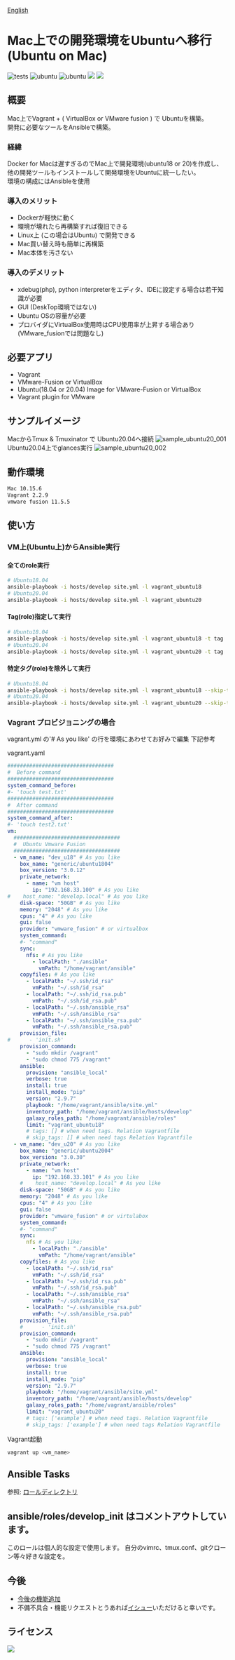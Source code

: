 [English](https://github.com/WEBDIMENSION/ubuntu_on_mac/blob/master/README_en.md)
# Mac上での開発環境をUbuntuへ移行 (Ubuntu on Mac)

![tests](https://github.com/WEBDIMENSION/ubuntu_on_mac/workflows/tests/badge.svg)
![ubuntu](https://img.shields.io/badge/Ubuntu-18.04-green)
![ubuntu](https://img.shields.io/badge/Ubuntu-20.04-green)
![](https://img.shields.io/badge/lint-ansible_lint-green)
![](https://img.shields.io/badge/test-testinfra-green)

## 概要
Mac上でVagrant + ( VirtualBox or VMware fusion ) で Ubuntuを構築。  
開発に必要なツールをAnsibleで構築。


### 経緯
Docker for Macは遅すぎるのでMac上で開発環境(ubuntu18 or 20)を作成し、他の開発ツールもインストールして開発環境をUbuntuに統一したい。  
環境の構成にはAnsibleを使用

### 導入のメリット
- Dockerが軽快に動く
- 環境が壊れたら再構築すれば復旧できる
- Linux上 (この場合はUbuntu) で開発できる
- Mac買い替え時も簡単に再構築
- Mac本体を汚さない
### 導入のデメリット
- xdebug(php), python interpreterをエディタ、IDEに設定する場合は若干知識が必要
- GUI (DeskTop環境ではない)
- Ubuntu OSの容量が必要
- プロバイダにVirtualBox使用時はCPU使用率が上昇する場合あり(VMware_fusionでは問題なし)

## 必要アプリ
- Vagrant
- VMware-Fusion or VirtualBox
- Ubuntu(18.04 or 20.04) Image for VMware-Fusion  or VirtualBox
- Vagrant plugin for VMware

## サンプルイメージ
MacからTmux & Tmuxinator で Ubuntu20.04へ接続
![sample_ubuntu20_001](https://user-images.githubusercontent.com/14067241/94424795-c463ec00-01c5-11eb-9677-12969659358f.png)
Ubuntu20.04上でglances実行
![sample_ubuntu20_002](https://user-images.githubusercontent.com/14067241/94425105-4f44e680-01c6-11eb-86e5-738834d904f6.png)

## 動作環境
```bash
Mac 10.15.6 
Vagrant 2.2.9
vmware fusion 11.5.5 
```

## 使い方
### VM上(Ubuntu上)からAnsible実行

####  全てのrole実行
```bash
# Ubuntu18.04
ansible-playbook -i hosts/develop site.yml -l vagrant_ubuntu18
# Ubuntu20.04
ansible-playbook -i hosts/develop site.yml -l vagrant_ubuntu20
```
#### Tag(role)指定して実行
```bash
# Ubuntu18.04
ansible-playbook -i hosts/develop site.yml -l vagrant_ubuntu18 -t tag
# Ubuntu20.04
ansible-playbook -i hosts/develop site.yml -l vagrant_ubuntu20 -t tag
```
#### 特定タグ(role)を除外して実行
```bash
# Ubuntu18.04
ansible-playbook -i hosts/develop site.yml -l vagrant_ubuntu18 --skip-tags tag
# Ubuntu20.04
ansible-playbook -i hosts/develop site.yml -l vagrant_ubuntu20 --skip-tags tag
```

###  Vagrant プロビジョニングの場合
vagrant.yml の'# As you like' の行を環境にあわせてお好みで編集
下記参考

vagrant.yaml
```yml
##################################
#  Before command
##################################
system_command_before:
#- 'touch test.txt'
##################################
#  After command
##################################
system_command_after:
#- 'touch test2.txt'
vm:
  ##################################
  #  Ubuntu Vmware Fusion
  ##################################
  - vm_name: "dev_u18" # As you like
    box_name: "generic/ubuntu1804"
    box_version: "3.0.12"
    private_network:
      - name: "vm host"
        ip: "192.168.33.100" # As you like
#    host_name: "develop.local" # As you like
    disk-space: "50GB" # As you like
    memory: "2048" # As you like
    cpus: "4" # As you like
    gui: false
    providor: "vmware_fusion" # or virtualbox
    system_command:
    #- "command"
    sync:
      nfs: # As you like 
        - localPath: "./ansible"
          vmPath: "/home/vagrant/ansible"
    copyfiles: # As you like
      - localPath: "~/.ssh/id_rsa"
        vmPath: "~/.ssh/id_rsa"
      - localPath: "~/.ssh/id_rsa.pub"
        vmPath: "~/.ssh/id_rsa.pub"
      - localPath: "~/.ssh/ansible_rsa"
        vmPath: "~/.ssh/ansible_rsa"
      - localPath: "~/.ssh/ansible_rsa.pub"
        vmPath: "~/.ssh/ansible_rsa.pub"
    provision_file:
#      - 'init.sh'
    provision_command:
      - "sudo mkdir /vagrant"
      - "sudo chmod 775 /vagrant"
    ansible:
      provision: "ansible_local"
      verbose: true
      install: true
      install_mode: "pip"
      version: "2.9.7"
      playbook: "/home/vagrant/ansible/site.yml"
      inventory_path: "/home/vagrant/ansible/hosts/develop"
      galaxy_roles_path: "/home/vagrant/ansible/roles"
      limit: "vagrant_ubuntu18"
      # tags: [] # when need tags. Relation Vagrantfile
      # skip_tags: [] # when need tags Relation Vagrantfile
  - vm_name: "dev_u20" # As you like
    box_name: "generic/ubuntu2004"
    box_version: "3.0.30"
    private_network:
      - name: "vm host"
        ip: "192.168.33.101" # As you like
    #    host_name: "develop.local" # As you like
    disk-space: "50GB" # As you like
    memory: "2048" # As you like
    cpus: "4" # As you like
    gui: false
    providor: "vmware_fusion" # or virtulabox
    system_command:
    #- "command"
    sync:
      nfs # As you like:
        - localPath: "./ansible"
          vmPath: "/home/vagrant/ansible"
    copyfiles: # As you like
      - localPath: "~/.ssh/id_rsa"
        vmPath: "~/.ssh/id_rsa"
      - localPath: "~/.ssh/id_rsa.pub"
        vmPath: "~/.ssh/id_rsa.pub"
      - localPath: "~/.ssh/ansible_rsa"
        vmPath: "~/.ssh/ansible_rsa"
      - localPath: "~/.ssh/ansible_rsa.pub"
        vmPath: "~/.ssh/ansible_rsa.pub"
    provision_file:
    #      - 'init.sh'
    provision_command:
      - "sudo mkdir /vagrant"
      - "sudo chmod 775 /vagrant"
    ansible:
      provision: "ansible_local"
      verbose: true
      install: true
      install_mode: "pip"
      version: "2.9.7"
      playbook: "/home/vagrant/ansible/site.yml"
      inventory_path: "/home/vagrant/ansible/hosts/develop"
      galaxy_roles_path: "/home/vagrant/ansible/roles"
      limit: "vagrant_ubuntu20"
      # tags: ['example'] # when need tags. Relation Vagrantfile
      # skip_tags: ['example'] # when need tags Relation Vagrantfile
```

Vagrant起動
```bash
vagrant up <vm_name>
```

## Ansible Tasks
参照: [ロールディレクトリ](https://github.com/WEBDIMENSION/ubuntu_on_mac/tree/master/ansible/roles)

## ansible/roles/develop_init はコメントアウトしています。
このロールは個人的な設定で使用します。
自分のvimrc、tmux.conf、gitクローン等々好きな設定を。

## 今後
- [今後の機能追加](https://github.com/WEBDIMENSION/ubuntu_on_mac/labels/enhancement)
- 不備不具合・機能リクエストとうあれば[イシュー](https://github.com/WEBDIMENSION/ubuntu_on_mac/issues/new)いただけると幸いです。


## ライセンス
![](https://img.shields.io/badge/license-MIT-blue)
